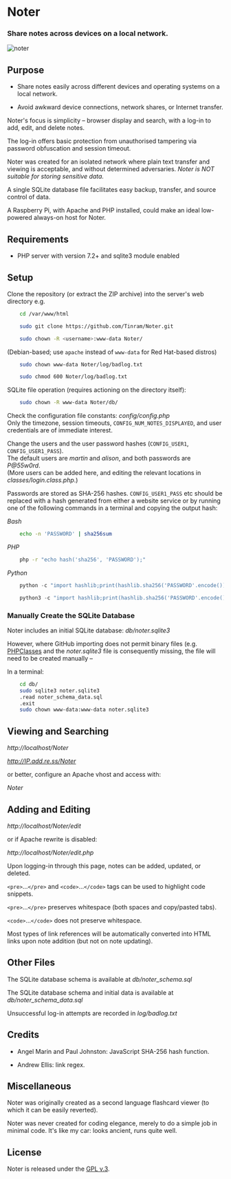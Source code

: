 
# Noter

### Share notes across devices on a local network.


[1]: https://tinram.github.io/images/noter.png
![noter][1]


## Purpose

+ Share notes easily across different devices and operating systems on a local network.

+ Avoid awkward device connections, network shares, or Internet transfer.

Noter's focus is simplicity &ndash; browser display and search, with a log-in to add, edit, and delete notes.

The log-in offers basic protection from unauthorised tampering via password obfuscation and session timeout.

Noter was created for an isolated network where plain text transfer and viewing is acceptable, and without determined adversaries. *Noter is NOT suitable for storing sensitive data.*

A single SQLite database file facilitates easy backup, transfer, and source control of data.

A Raspberry Pi, with Apache and PHP installed, could make an ideal low-powered always-on host for Noter.


## Requirements

+ PHP server with version 7.2+ and sqlite3 module enabled


## Setup

Clone the repository (or extract the ZIP archive) into the server's web directory
e.g.

```bash
    cd /var/www/html

    sudo git clone https://github.com/Tinram/Noter.git

    sudo chown -R <username>:www-data Noter/
```

(Debian-based; use `apache` instead of `www-data` for Red Hat-based distros)

```bash
    sudo chown www-data Noter/log/badlog.txt

    sudo chmod 600 Noter/log/badlog.txt
```

SQLite file operation (requires actioning on the directory itself):

```bash
    sudo chown -R www-data Noter/db/
```

Check the configuration file constants: *config/config.php*  
Only the timezone, session timeouts, `CONFIG_NUM_NOTES_DISPLAYED`, and user credentials are of immediate interest.

Change the users and the user password hashes (`CONFIG_USER1`, `CONFIG_USER1_PASS`).  
The default users are *martin* and *alison*, and both passwords are *P@55w0rd*.  
(More users can be added here, and editing the relevant locations in *classes/login.class.php*.)

Passwords are stored as SHA-256 hashes. `CONFIG_USER1_PASS` etc should be replaced with a hash generated from either a website service or by running one of the following commands in a terminal and copying the output hash:

*Bash*

```bash
    echo -n 'PASSWORD' | sha256sum
```

*PHP*

```bash
    php -r "echo hash('sha256', 'PASSWORD');"
```

*Python*

```python
    python -c "import hashlib;print(hashlib.sha256('PASSWORD'.encode()).hexdigest())"

    python3 -c "import hashlib;print(hashlib.sha256('PASSWORD'.encode()).hexdigest())"
```

### Manually Create the SQLite Database

Noter includes an initial SQLite database: *db/noter.sqlite3*

However, where GitHub importing does not permit binary files (e.g. [PHPClasses](https://www.phpclasses.org) and the *noter.sqlite3* file is consequently missing, the file will need to be created manually &ndash;

In a terminal:

```bash
    cd db/
    sudo sqlite3 noter.sqlite3
    .read noter_schema_data.sql
    .exit
    sudo chown www-data:www-data noter.sqlite3
```


## Viewing and Searching

*http://localhost/Noter*

*http://IP.add.re.ss/Noter*

or better, configure an Apache vhost and access with:

*Noter*


## Adding and Editing

*http://localhost/Noter/edit*

or if Apache rewrite is disabled:

*http://localhost/Noter/edit.php*

Upon logging-in through this page, notes can be added, updated, or deleted.

`<pre>`...`</pre>` and `<code>`...`</code>` tags can be used to highlight code snippets.

`<pre>`...`</pre>` preserves whitespace (both spaces and copy/pasted tabs).

`<code>`...`</code>` does not preserve whitespace.

Most types of link references will be automatically converted into HTML links upon note addition (but not on note updating).


## Other Files

The SQLite database schema is available at *db/noter\_schema.sql*

The SQLite database schema and initial data is available at *db/noter\_schema\_data.sql*

Unsuccessful log-in attempts are recorded in *log/badlog.txt*


## Credits

+ Angel Marin and Paul Johnston: JavaScript SHA-256 hash function.

+ Andrew Ellis: link regex.


## Miscellaneous

Noter was originally created as a second language flashcard viewer (to which it can be easily reverted).

Noter was never created for coding elegance, merely to do a simple job in minimal code. It's like my car: looks ancient, runs quite well.


## License

Noter is released under the [GPL v.3](https://www.gnu.org/licenses/gpl-3.0.html).
